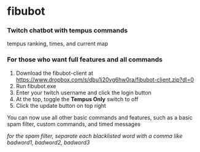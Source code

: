 # fibubot
### Twitch chatbot with tempus commands
tempus ranking, times, and current map


### For those who want full features and all commands
1. Download the fibubot-client at https://www.dropbox.com/s/dbu1j20vg6hw0ra/fibubot-client.zip?dl=0
2. Run fibubot.exe
3. Enter your twitch username and click the login button
4. At the top, toggle the **Tempus Only** switch to off
5. Click the update button on top right

You can now use all other basic commands and features, such as a basic spam filter, custom commands, and timed messages

*for the spam filter, separate each blacklisted word with a comma like badword1, badword2, badword3*
